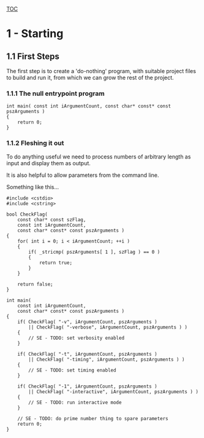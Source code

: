 [TOC](../TOC.md)

# 1 - Starting

## 1.1 First Steps

The first step is to create a 'do-nothing' program, with suitable project files to build and run it, from which we can grow the rest of the project.

### 1.1.1 The null entrypoint program

```
int main( const int iArgumentCount, const char* const* const pszArguments )
{
	return 0;
}
```

### 1.1.2 Fleshing it out

To do anything useful we need to process numbers of arbitrary length as input and display them as output.

It is also helpful to allow parameters from the command line.

Something like this...

```
#include <cstdio>
#include <cstring>

bool CheckFlag(
	const char* const szFlag,
	const int iArgumentCount,
	const char* const* const pszArguments )
{
	for( int i = 0; i < iArgumentCount; ++i )
	{
		if( _stricmp( pszArguments[ 1 ], szFlag ) == 0 )
		{
			return true;
		}
	}

	return false;
}

int main(
	const int iArgumentCount,
	const char* const* const pszArguments )
{
	if( CheckFlag( "-v", iArgumentCount, pszArguments )
		|| CheckFlag( "-verbose", iArgumentCount, pszArguments ) )
	{
		// SE - TODO: set verbosity enabled
	}

	if( CheckFlag( "-t", iArgumentCount, pszArguments )
		|| CheckFlag( "-timing", iArgumentCount, pszArguments ) )
	{
		// SE - TODO: set timing enabled
	}

	if( CheckFlag( "-1", iArgumentCount, pszArguments )
		|| CheckFlag( "-interactive", iArgumentCount, pszArguments ) )
	{
		// SE - TODO: run interactive mode
	}

	// SE - TODO: do prime number thing to spare parameters
	return 0;
}
```

